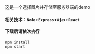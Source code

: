 这是一个选择图片并存储至服务器端的demo
#### 相关技术：`Node`+`Express`+`Ajax`+`React`
#### 下载后请依次执行
```
npm install
npm start
```
